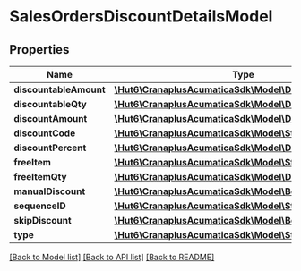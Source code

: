 # SalesOrdersDiscountDetailsModel

## Properties
Name | Type | Description | Notes
------------ | ------------- | ------------- | -------------
**discountableAmount** | [**\Hut6\CranaplusAcumaticaSdk\Model\DecimalValueModel**](DecimalValueModel.md) |  | [optional] 
**discountableQty** | [**\Hut6\CranaplusAcumaticaSdk\Model\DecimalValueModel**](DecimalValueModel.md) |  | [optional] 
**discountAmount** | [**\Hut6\CranaplusAcumaticaSdk\Model\DecimalValueModel**](DecimalValueModel.md) |  | [optional] 
**discountCode** | [**\Hut6\CranaplusAcumaticaSdk\Model\StringValueModel**](StringValueModel.md) |  | [optional] 
**discountPercent** | [**\Hut6\CranaplusAcumaticaSdk\Model\DecimalValueModel**](DecimalValueModel.md) |  | [optional] 
**freeItem** | [**\Hut6\CranaplusAcumaticaSdk\Model\StringValueModel**](StringValueModel.md) |  | [optional] 
**freeItemQty** | [**\Hut6\CranaplusAcumaticaSdk\Model\DecimalValueModel**](DecimalValueModel.md) |  | [optional] 
**manualDiscount** | [**\Hut6\CranaplusAcumaticaSdk\Model\BooleanValueModel**](BooleanValueModel.md) |  | [optional] 
**sequenceID** | [**\Hut6\CranaplusAcumaticaSdk\Model\StringValueModel**](StringValueModel.md) |  | [optional] 
**skipDiscount** | [**\Hut6\CranaplusAcumaticaSdk\Model\BooleanValueModel**](BooleanValueModel.md) |  | [optional] 
**type** | [**\Hut6\CranaplusAcumaticaSdk\Model\StringValueModel**](StringValueModel.md) |  | [optional] 

[[Back to Model list]](../README.md#documentation-for-models) [[Back to API list]](../README.md#documentation-for-api-endpoints) [[Back to README]](../README.md)


